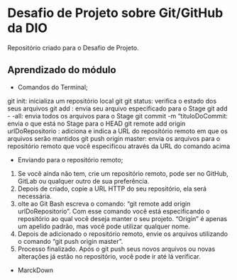 # Desafio de Projeto sobre Git/GitHub da DIO
Repositório criado para o Desafio de Projeto.

## Aprendizado do módulo
 - Comandos do Terminal;

git init: inicializa um repositório local git
git status: verifica o estado dos seus arquivos
git add <nomeDoArquivo>: envia seu arquivo especificado para o Stage
git add - -all: envia todos os arquivos para o Stage
git commit -m “tituloDoCommit: envia o que está no Stage para o HEAD
git remote add origin urlDoRepositorio : adiciona e indica a URL do repositório remoto em que os arquivos serão mantidos
git push origin master: envia os arquivos para o repositório remoto que você especificou através da URL do comando acima

  - Enviando para o repositório remoto;
 1. Se você ainda não tem, crie um repositório remoto, pode ser no GitHub, GitLab ou qualquer outro de sua preferência.
 2. Depois de criado, copie a URL HTTP do seu repositório, ela será necessária.
 3. olte ao Git Bash escreva o comando: “git remote add origin urlDoRepositorio”. Com esse comando você está especificando o repositório ao qual você deseja manter o seu projeto. “Origin” é apenas um apelido padrão, mas você pode utilizar qualquer nome.
 4. Depois de adicionado o repositório remoto, envie os arquivos utilizando o comando “git push origin master”.
 5. Processo finalizado. Após o git push seus novos arquivos ou novas alterações já estão no repositório, você pode ir até lá verificar.
  
  - MarckDown
